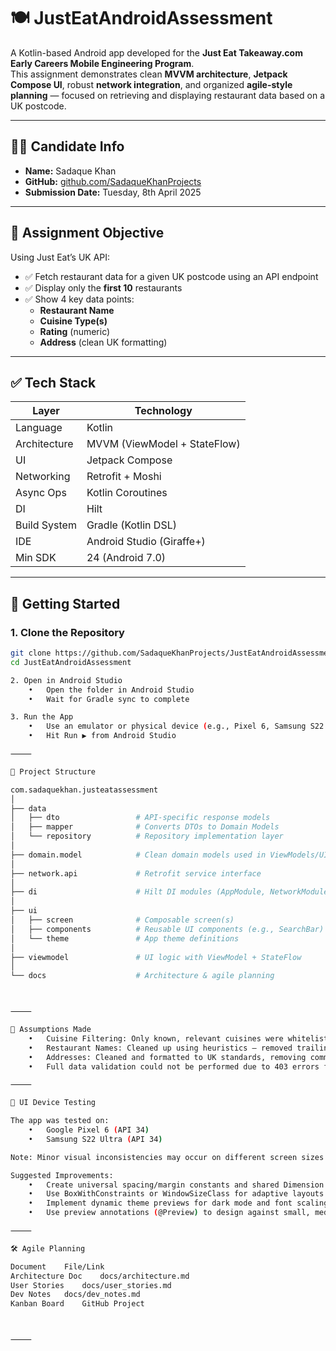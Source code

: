 # 🍽️ JustEatAndroidAssessment

A Kotlin-based Android app developed for the **Just Eat Takeaway.com Early Careers Mobile Engineering Program**.  
This assignment demonstrates clean **MVVM architecture**, **Jetpack Compose UI**, robust **network integration**, and organized **agile-style planning** — focused on retrieving and displaying restaurant data based on a UK postcode.

---

## 🧑‍💻 Candidate Info

- **Name:** Sadaque Khan
- **GitHub:** [github.com/SadaqueKhanProjects](https://github.com/SadaqueKhanProjects)
- **Submission Date:** Tuesday, 8th April 2025

---

## 🎯 Assignment Objective

Using Just Eat’s UK API:

- ✅ Fetch restaurant data for a given UK postcode using an API endpoint
- ✅ Display only the **first 10** restaurants
- ✅ Show 4 key data points:
    - **Restaurant Name**
    - **Cuisine Type(s)**
    - **Rating** (numeric)
    - **Address** (clean UK formatting)

---

## ✅ Tech Stack

| Layer         | Technology                          |
|---------------|--------------------------------------|
| Language      | Kotlin                               |
| Architecture  | MVVM (ViewModel + StateFlow)         |
| UI            | Jetpack Compose                      |
| Networking    | Retrofit + Moshi                     |
| Async Ops     | Kotlin Coroutines                    |
| DI            | Hilt                                 |
| Build System  | Gradle (Kotlin DSL)                  |
| IDE           | Android Studio (Giraffe+)            |
| Min SDK       | 24 (Android 7.0)                     |

---

## 🚀 Getting Started

### 1. Clone the Repository

```bash
git clone https://github.com/SadaqueKhanProjects/JustEatAndroidAssessment.git
cd JustEatAndroidAssessment

2. Open in Android Studio
	•	Open the folder in Android Studio
	•	Wait for Gradle sync to complete

3. Run the App
	•	Use an emulator or physical device (e.g., Pixel 6, Samsung S22 Ultra API 34)
	•	Hit Run ▶️ from Android Studio

⸻

📁 Project Structure

com.sadaquekhan.justeatassessment
│
├── data
│   ├── dto                 # API-specific response models
│   ├── mapper              # Converts DTOs to Domain Models
│   └── repository          # Repository implementation layer
│
├── domain.model            # Clean domain models used in ViewModels/UI
│
├── network.api             # Retrofit service interface
│
├── di                      # Hilt DI modules (AppModule, NetworkModule)
│
├── ui
│   ├── screen              # Composable screen(s)
│   ├── components          # Reusable UI components (e.g., SearchBar)
│   └── theme               # App theme definitions
│
├── viewmodel               # UI logic with ViewModel + StateFlow
│
└── docs                    # Architecture & agile planning



⸻

🧩 Assumptions Made
	•	Cuisine Filtering: Only known, relevant cuisines were whitelisted to avoid clutter (e.g., ignored internal kitchen terms or duplicates).
	•	Restaurant Names: Cleaned up using heuristics — removed trailing dashes, brackets, or branches embedded in names.
	•	Addresses: Cleaned and formatted to UK standards, removing commas and correcting casing.
	•	Full data validation could not be performed due to 403 errors from related Just Eat endpoints. A full blacklist or pattern model was infeasible.

⸻

📱 UI Device Testing

The app was tested on:
	•	Google Pixel 6 (API 34)
	•	Samsung S22 Ultra (API 34)

Note: Minor visual inconsistencies may occur on different screen sizes and densities due to Jetpack Compose rendering and system font scaling.

Suggested Improvements:
	•	Create universal spacing/margin constants and shared Dimension.kt file for consistent padding.
	•	Use BoxWithConstraints or WindowSizeClass for adaptive layouts.
	•	Implement dynamic theme previews for dark mode and font scaling.
	•	Use preview annotations (@Preview) to design against small, medium, and expanded screens.

⸻

🛠 Agile Planning

Document	File/Link
Architecture Doc	docs/architecture.md
User Stories	docs/user_stories.md
Dev Notes	docs/dev_notes.md
Kanban Board	GitHub Project



⸻
